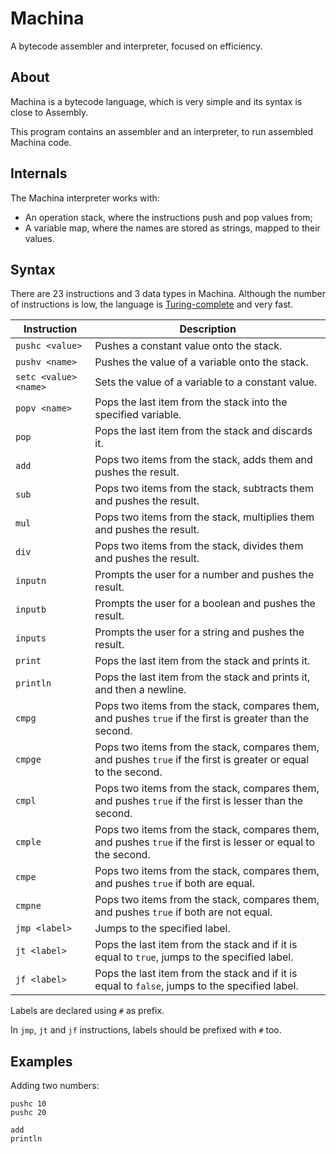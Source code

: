 # Machina

A bytecode assembler and interpreter, focused on efficiency.

## About

Machina is a bytecode language, which is very simple and its syntax is close to Assembly.

This program contains an assembler and an interpreter, to run assembled Machina code.

## Internals

The Machina interpreter works with:

- An operation stack, where the instructions push and pop values from;
- A variable map, where the names are stored as strings, mapped to their values.

## Syntax

There are 23 instructions and 3 data types in Machina. Although the number of instructions is low, the language is [Turing-complete](https://en.wikipedia.org/wiki/Turing_completeness) and very fast.

Instruction|Description
---|---
`pushc <value>`|Pushes a constant value onto the stack.
`pushv <name>`|Pushes the value of a variable onto the stack.
`setc <value> <name>`|Sets the value of a variable to a constant value.
`popv <name>`|Pops the last item from the stack into the specified variable.
`pop`|Pops the last item from the stack and discards it.
`add`|Pops two items from the stack, adds them and pushes the result.
`sub`|Pops two items from the stack, subtracts them and pushes the result.
`mul`|Pops two items from the stack, multiplies them and pushes the result.
`div`|Pops two items from the stack, divides them and pushes the result.
`inputn`|Prompts the user for a number and pushes the result.
`inputb`|Prompts the user for a boolean and pushes the result.
`inputs`|Prompts the user for a string and pushes the result.
`print`|Pops the last item from the stack and prints it.
`println`|Pops the last item from the stack and prints it, and then a newline.
`cmpg`|Pops two items from the stack, compares them, and pushes `true` if the first is greater than the second.
`cmpge`|Pops two items from the stack, compares them, and pushes `true` if the first is greater or equal to the second.
`cmpl`|Pops two items from the stack, compares them, and pushes `true` if the first is lesser than the second.
`cmple`|Pops two items from the stack, compares them, and pushes `true` if the first is lesser or equal to the second.
`cmpe`|Pops two items from the stack, compares them, and pushes `true` if both are equal.
`cmpne`|Pops two items from the stack, compares them, and pushes `true` if both are not equal.
`jmp <label>`|Jumps to the specified label.
`jt <label>`|Pops the last item from the stack and if it is equal to `true`, jumps to the specified label.
`jf <label>`|Pops the last item from the stack and if it is equal to `false`, jumps to the specified label.

Labels are declared using `#` as prefix.

In `jmp`, `jt` and `jf` instructions, labels should be prefixed with `#` too.

## Examples

Adding two numbers:
```
pushc 10
pushc 20

add
println
```
